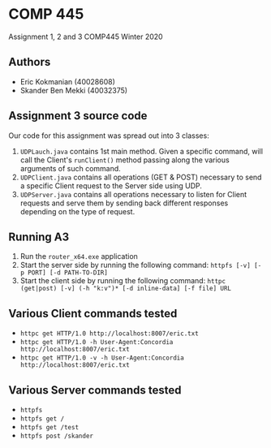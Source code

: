 # COMP 445
Assignment  1, 2 and 3 COMP445 Winter 2020

## Authors
 - Eric Kokmanian (40028608)
 - Skander Ben Mekki (40032375)

## Assignment 3 source code
Our code for this assignment was spread out into 3 classes:
 1. `UDPLauch.java` contains 1st main method. Given a specific command, will call the Client's `runClient()` method passing along the various arguments of such command.
 2. `UDPClient.java` contains all operations (GET & POST) necessary to send a specific Client request to the Server side using UDP.
 3. `UDPServer.java` contains all operations necessary to listen for Client requests and serve them by sending back different responses depending on the type of request.
 
## Running A3
 1. Run the `router_x64.exe` application
 2. Start the server side by running the following command: `httpfs [-v] [-p PORT] [-d PATH-TO-DIR]`
 3. Start the client side by running the following command: `httpc (get|post) [-v] (-h "k:v")* [-d inline-data] [-f file] URL`
 
 
## Various Client commands tested
 - `httpc get HTTP/1.0 http://localhost:8007/eric.txt`
 - `httpc get HTTP/1.0 -h User-Agent:Concordia http://localhost:8007/eric.txt`
 - `httpc get HTTP/1.0 -v -h User-Agent:Concordia http://localhost:8007/eric.txt`
 
## Various Server commands tested
 - `httpfs`
 - `httpfs get /`
 - `httpfs get /test`
 - `httpfs post /skander`